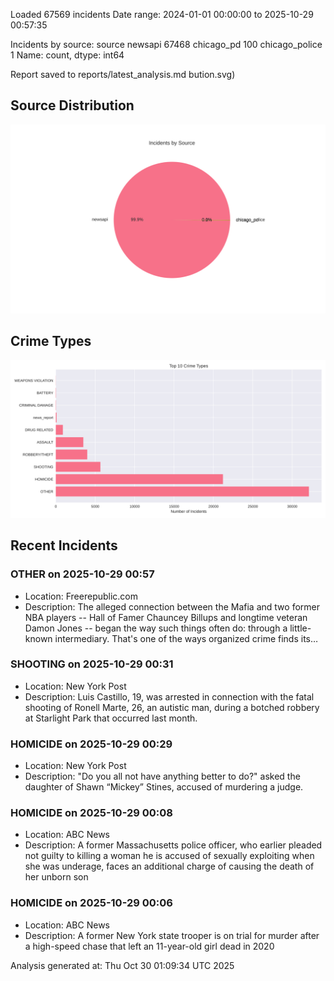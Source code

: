 
Loaded 67569 incidents
Date range: 2024-01-01 00:00:00 to 2025-10-29 00:57:35

Incidents by source:
source
newsapi           67468
chicago_pd          100
chicago_police        1
Name: count, dtype: int64

Report saved to reports/latest_analysis.md
bution.svg)

## Source Distribution
![Source Distribution](images/source_distribution.svg)

## Crime Types
![Crime Types](images/crime_types.svg)

## Recent Incidents

### OTHER on 2025-10-29 00:57
- Location: Freerepublic.com
- Description: The alleged connection between the Mafia and two former NBA players -- Hall of Famer Chauncey Billups and longtime veteran Damon Jones -- began the way such things often do: through a little-known intermediary. That's one of the ways organized crime finds its…


### SHOOTING on 2025-10-29 00:31
- Location: New York Post
- Description: Luis Castillo, 19, was arrested in connection with the fatal shooting of Ronell Marte, 26, an autistic man, during a botched robbery at Starlight Park that occurred last month.


### HOMICIDE on 2025-10-29 00:29
- Location: New York Post
- Description: "Do you all not have anything better to do?" asked the daughter of Shawn “Mickey” Stines, accused of murdering a judge.


### HOMICIDE on 2025-10-29 00:08
- Location: ABC News
- Description: A former Massachusetts police officer, who earlier pleaded not guilty to killing a woman he is accused of sexually exploiting when she was underage, faces an additional charge of causing the death of her unborn son


### HOMICIDE on 2025-10-29 00:06
- Location: ABC News
- Description: A former New York state trooper is on trial for murder after a high-speed chase that left an 11-year-old girl dead in 2020

Analysis generated at: Thu Oct 30 01:09:34 UTC 2025

